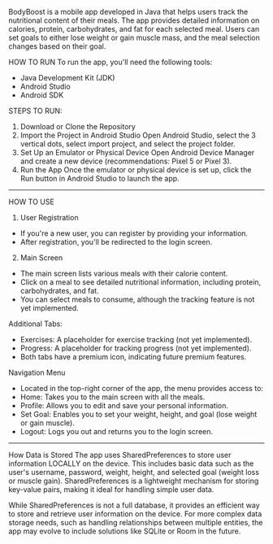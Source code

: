BodyBoost is a mobile app developed in Java that helps users track the nutritional content of their meals. The app provides detailed information on calories, protein, carbohydrates, and fat for each selected meal. Users can set goals to either lose weight or gain muscle mass, and the meal selection changes based on their goal.

HOW TO RUN
To run the app, you'll need the following tools:
- Java Development Kit (JDK)
- Android Studio
- Android SDK

STEPS TO RUN:
1. Download or Clone the Repository
2. Import the Project in Android Studio
  Open Android Studio, select the 3 vertical dots, select import project, and select the project folder.
3. Set Up an Emulator or Physical Device
  Open Android Device Manager and create a new device (recommendations: Pixel 5 or Pixel 3).
4. Run the App
Once the emulator or physical device is set up, click the Run button in Android Studio to launch the app.

-------------------------------------------------------------------------------------------------------------------------------------

HOW TO USE
1. User Registration
- If you're a new user, you can register by providing your information.
- After registration, you'll be redirected to the login screen.

2. Main Screen
- The main screen lists various meals with their calorie content.
- Click on a meal to see detailed nutritional information, including protein, carbohydrates, and fat.
- You can select meals to consume, although the tracking feature is not yet implemented.

Additional Tabs:
- Exercises: A placeholder for exercise tracking (not yet implemented).
- Progress: A placeholder for tracking progress (not yet implemented).
- Both tabs have a premium icon, indicating future premium features.

Navigation Menu
- Located in the top-right corner of the app, the menu provides access to:
- Home: Takes you to the main screen with all the meals.
- Profile: Allows you to edit and save your personal information.
- Set Goal: Enables you to set your weight, height, and goal (lose weight or gain muscle).
- Logout: Logs you out and returns you to the login screen.

-------------------------------------------------------------------------------------------------------------------------------------

How Data is Stored
The app uses SharedPreferences to store user information LOCALLY on the device. This includes basic data such as the user's username, password, weight, height, and selected goal (weight loss or muscle gain). SharedPreferences is a lightweight mechanism for storing key-value pairs, making it ideal for handling simple user data.

While SharedPreferences is not a full database, it provides an efficient way to store and retrieve user information on the device. For more complex data storage needs, such as handling relationships between multiple entities, the app may evolve to include solutions like SQLite or Room in the future.
